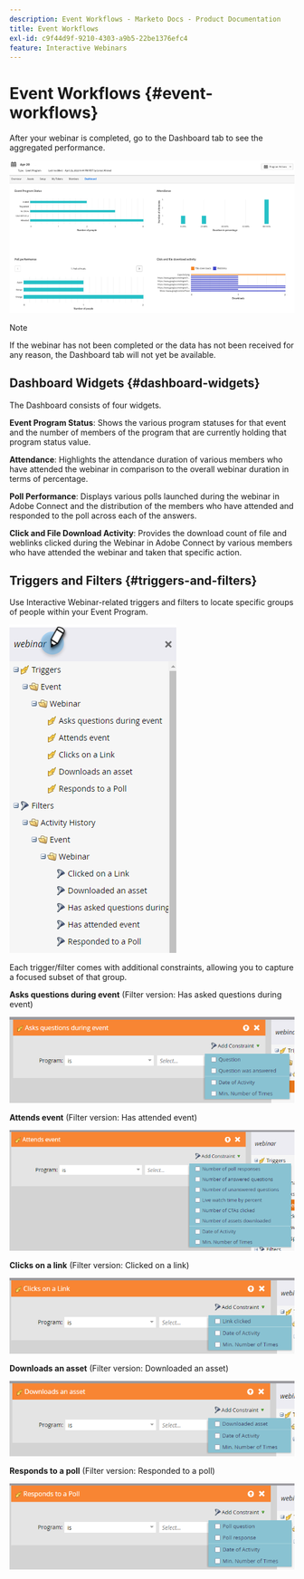 ```yaml
---
description: Event Workflows - Marketo Docs - Product Documentation
title: Event Workflows
exl-id: c9f44d9f-9210-4303-a9b5-22be1376efc4
feature: Interactive Webinars
---
```

# Event Workflows {#event-workflows}

After your webinar is completed, go to the Dashboard tab to see the aggregated performance. 

   ![](assets/event-workflows-1.png)

>[!NOTE]
>
>If the webinar has not been completed or the data has not been received for any reason, the Dashboard tab will not yet be available.

## Dashboard Widgets {#dashboard-widgets}

The Dashboard consists of four widgets.

**Event Program Status**: Shows the various program statuses for that event and the number of members of the program that are currently holding that program status value.

**Attendance**: Highlights the attendance duration of various members who have attended the webinar in comparison to the overall webinar duration in terms of percentage.

**Poll Performance**: Displays various polls launched during the webinar in Adobe Connect and the distribution of the members who have attended and responded to the poll across each of the answers.

**Click and File Download Activity**: Provides the download count of file and weblinks clicked during the Webinar in Adobe Connect by various members who have attended the webinar and taken that specific action.

## Triggers and Filters {#triggers-and-filters}

Use Interactive Webinar-related triggers and filters to locate specific groups of people within your Event Program.

   ![](assets/event-workflows-2.png)

Each trigger/filter comes with additional constraints, allowing you to capture a focused subset of that group.

**Asks questions during event** (Filter version: Has asked questions during event)

   ![](assets/event-workflows-3.png)

**Attends event** (Filter version: Has attended event)

   ![](assets/event-workflows-4.png)

**Clicks on a link** (Filter version: Clicked on a link)

   ![](assets/event-workflows-5.png)

**Downloads an asset** (Filter version: Downloaded an asset)

   ![](assets/event-workflows-6.png)

**Responds to a poll** (Filter version: Responded to a poll)

   ![](assets/event-workflows-7.png)
